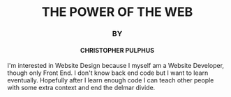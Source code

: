 <HTML>
  <HEAD>
    <TITLE>(NOT) MY FIRST WEB PAGE</TITLE>
  </HEAD>
  
  <BODY>
    <CENTER>
      <H1>THE POWER OF THE WEB</H1>
      <H3>BY</H3>
      <H4>CHRISTOPHER PULPHUS</H4>
    </CENTER>
    <P>
      I'm interested in Website Design because I myself am a Website Developer, though only Front End. I don't know back end code        but I want to learn eventually. Hopefully after I learn enough code I can teach other people with some extra context and end the delmar divide.
    </P>
  </BODY>
</HTML>
